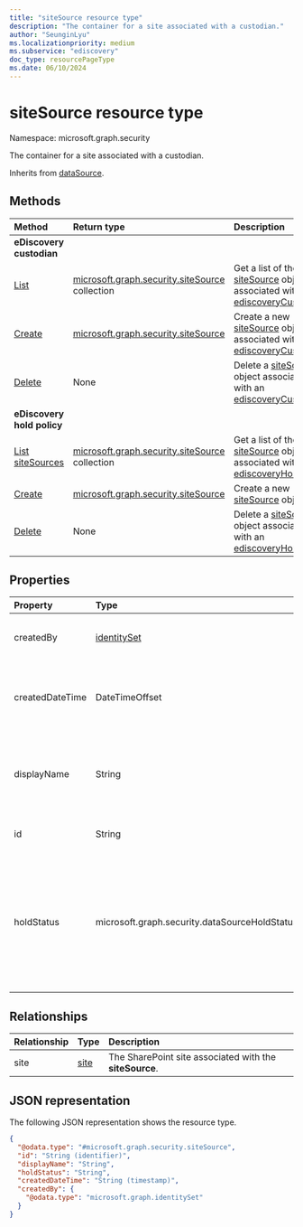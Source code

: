 ```yaml
---
title: "siteSource resource type"
description: "The container for a site associated with a custodian."
author: "SeunginLyu"
ms.localizationpriority: medium
ms.subservice: "ediscovery"
doc_type: resourcePageType
ms.date: 06/10/2024
---
```


# siteSource resource type

Namespace: microsoft.graph.security


The container for a site associated with a custodian.

Inherits from [dataSource](../resources/security-datasource.md).


## Methods
|Method|Return type|Description|
|:---|:---|:---|
| **eDiscovery custodian** |||
|[List](../api/security-ediscoverycustodian-list-sitesources.md)|[microsoft.graph.security.siteSource](../resources/security-sitesource.md) collection|Get a list of the [siteSource](../resources/security-sitesource.md) objects associated with an [ediscoveryCustodian](../resources/security-ediscoverycustodian.md).|
|[Create](../api/security-ediscoverycustodian-post-sitesources.md)|[microsoft.graph.security.siteSource](../resources/security-sitesource.md)|Create a new [siteSource](../resources/security-sitesource.md) object associated with an [ediscoveryCustodian](../resources/security-ediscoverycustodian.md).|
|[Delete](../api/security-ediscoverycustodian-delete-sitesources.md)|None|Delete a [siteSource](../resources/security-sitesource.md) object associated with an [ediscoveryCustodian](../resources/security-ediscoverycustodian.md).|
| **eDiscovery hold policy** |||
|[List siteSources](../api/security-ediscoveryholdpolicy-list-sitesources.md)|[microsoft.graph.security.siteSource](../resources/security-sitesource.md) collection|Get a list of the [siteSource](../resources/security-sitesource.md) objects associated with an [ediscoveryHoldPolicy](../resources/security-ediscoveryholdpolicy.md).|
|[Create](../api/security-ediscoveryholdpolicy-post-sitesources.md)|[microsoft.graph.security.siteSource](../resources/security-sitesource.md)|Create a new [siteSource](../resources/security-sitesource.md) object.|
|[Delete](../api/security-ediscoveryholdpolicy-delete-sitesources.md)|None|Delete a [siteSource](../resources/security-sitesource.md) object associated with an [ediscoveryHoldPolicy](../resources/security-ediscoveryholdpolicy.md).|

## Properties
|Property|Type|Description|
|:---|:---|:---|
|createdBy|[identitySet](../resources/identityset.md)|The user who created the **siteSource**.|
|createdDateTime|DateTimeOffset|The date and time the **siteSource** was created.|
|displayName|String|The display name of the **siteSource**. This is the name of the SharePoint site.|
|id|String| The ID of the **siteSource**. |
|holdStatus|microsoft.graph.security.dataSourceHoldStatus|The hold status of the **siteSource**. The possible values are: `notApplied`, `applied`, `applying`, `removing`, `partial`.|

## Relationships
|Relationship|Type|Description|
|:---|:---|:---|
|site|[site](../resources/site.md)|The SharePoint site associated with the **siteSource**.|

## JSON representation
The following JSON representation shows the resource type.
<!-- {
  "blockType": "resource",
  "keyProperty": "id",
  "@odata.type": "microsoft.graph.security.siteSource",
  "baseType": "microsoft.graph.security.dataSource",
  "openType": false
}
-->
``` json
{
  "@odata.type": "#microsoft.graph.security.siteSource",
  "id": "String (identifier)",
  "displayName": "String",
  "holdStatus": "String",
  "createdDateTime": "String (timestamp)",
  "createdBy": {
    "@odata.type": "microsoft.graph.identitySet"
  }
}
```

